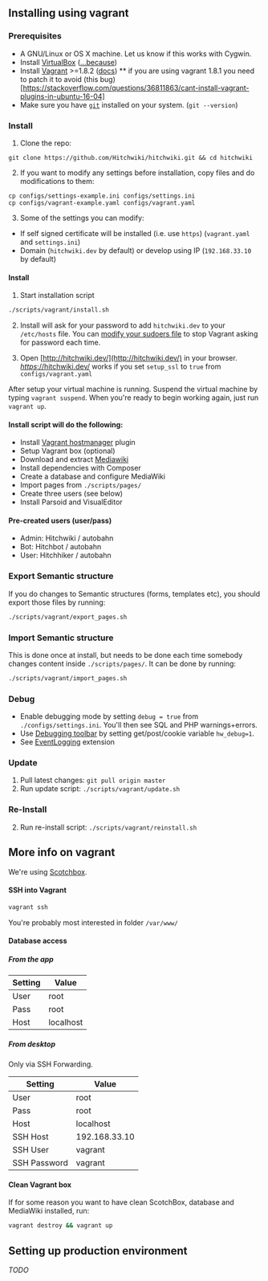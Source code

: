 ## Installing using vagrant 

### Prerequisites
* A GNU/Linux or OS X machine. Let us know if this works with Cygwin.
* Install [VirtualBox](https://www.virtualbox.org/) ([...because](http://docs.vagrantup.com/v2/virtualbox))
* Install [Vagrant](https://www.vagrantup.com/) >=1.8.2  ([docs](https://docs.vagrantup.com/v2/installation/))
** if you are using vagrant 1.8.1 you need to patch it to avoid (this bug)[https://stackoverflow.com/questions/36811863/cant-install-vagrant-plugins-in-ubuntu-16-04]
* Make sure you have [`git`](http://git-scm.com/) installed on your system. (`git --version`)

### Install

1. Clone the repo:
```
git clone https://github.com/Hitchwiki/hitchwiki.git && cd hitchwiki
```
2. If you want to modify any settings before installation, copy files and do modifications to them:
```
cp configs/settings-example.ini configs/settings.ini
cp configs/vagrant-example.yaml configs/vagrant.yaml
```
3. Some of the settings you can modify:
 - If self signed certificate will be installed (i.e. use `https`) (`vagrant.yaml` and `settings.ini`)
 - Domain (`hitchwiki.dev` by default) or develop using IP (`192.168.33.10` by default)

#### Install
1. Start installation script
```bash
./scripts/vagrant/install.sh
```

2. Install will ask for your password to add `hitchwiki.dev` to your `/etc/hosts` file.
You can [modify your sudoers file](https://github.com/smdahlen/vagrant-hostmanager#passwordless-sudo) to stop Vagrant asking for password each time.

3. Open [http://hitchwiki.dev/](http://hitchwiki.dev/) in your browser. [*https*://hitchwiki.dev/](https://hitchwiki.dev/) works if you set `setup_ssl` to `true` from `configs/vagrant.yaml`

After setup your virtual machine is running. Suspend the virtual machine by typing `vagrant suspend`.
When you're ready to begin working again, just run `vagrant up`.


#### Install script will do the following:
* Install [Vagrant hostmanager](https://github.com/smdahlen/vagrant-hostmanager) plugin
* Setup Vagrant box (optional)
* Download and extract [Mediawiki](https://www.mediawiki.org/)
* Install dependencies with Composer
* Create a database and configure MediaWiki
* Import pages from `./scripts/pages/`
* Create three users (see below)
* Install Parsoid and VisualEditor

#### Pre-created users (user/pass)
* Admin: Hitchwiki / autobahn
* Bot: Hitchbot / autobahn
* User: Hitchhiker / autobahn

### Export Semantic structure
If you do changes to Semantic structures (forms, templates etc), you should export those files by running:
```bash
./scripts/vagrant/export_pages.sh
```

### Import Semantic structure

This is done once at install, but needs to be done each time somebody changes content inside `./scripts/pages/`. It can be done by running:
```bash
./scripts/vagrant/import_pages.sh
```

### Debug
* Enable debugging mode by setting `debug = true` from `./configs/settings.ini`. You'll then see SQL and PHP warnings+errors.
* Use [Debugging toolbar](https://www.mediawiki.org/wiki/Debugging_toolbar) by setting get/post/cookie variable `hw_debug=1`.
* See [EventLogging](https://www.mediawiki.org/wiki/Extension:EventLogging) extension

### Update
1. Pull latest changes: `git pull origin master`
2. Run update script: `./scripts/vagrant/update.sh`

### Re-Install
2. Run re-install script: `./scripts/vagrant/reinstall.sh`

## More info on vagrant

We're using [Scotchbox](http://box.scotch.io/).

#### SSH into Vagrant
```bash
vagrant ssh
```

You're probably most interested in folder `/var/www/`

#### Database access
##### From the app
Setting | Value
------------ | -------------
User | root
Pass | root
Host | localhost

##### From desktop
Only via SSH Forwarding.

Setting | Value
------------ | -------------
User | root
Pass | root
Host | localhost
SSH Host | 192.168.33.10
SSH User | vagrant
SSH Password | vagrant

#### Clean Vagrant box
If for some reason you want to have clean ScotchBox, database and MediaWiki installed, run:
```bash
vagrant destroy && vagrant up
```

## Setting up production environment
_TODO_
